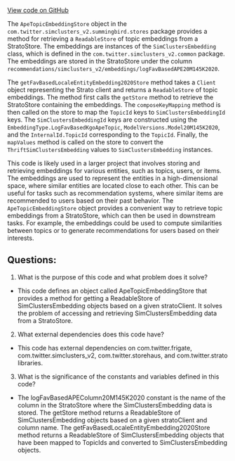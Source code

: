 [View code on GitHub](https://github.com/misbahsy/the-algorithm/src/scala/com/twitter/simclusters_v2/summingbird/stores/ApeTopicEmbeddingStore.scala)

The `ApeTopicEmbeddingStore` object in the `com.twitter.simclusters_v2.summingbird.stores` package provides a method for retrieving a `ReadableStore` of topic embeddings from a StratoStore. The embeddings are instances of the `SimClustersEmbedding` class, which is defined in the `com.twitter.simclusters_v2.common` package. The embeddings are stored in the StratoStore under the column `recommendations/simclusters_v2/embeddings/logFavBasedAPE20M145K2020`.

The `getFavBasedLocaleEntityEmbedding2020Store` method takes a `Client` object representing the Strato client and returns a `ReadableStore` of topic embeddings. The method first calls the `getStore` method to retrieve the StratoStore containing the embeddings. The `composeKeyMapping` method is then called on the store to map the `TopicId` keys to `SimClustersEmbeddingId` keys. The `SimClustersEmbeddingId` keys are constructed using the `EmbeddingType.LogFavBasedKgoApeTopic`, `ModelVersions.Model20M145K2020`, and the `InternalId.TopicId` corresponding to the `TopicId`. Finally, the `mapValues` method is called on the store to convert the `ThriftSimClustersEmbedding` values to `SimClustersEmbedding` instances.

This code is likely used in a larger project that involves storing and retrieving embeddings for various entities, such as topics, users, or items. The embeddings are used to represent the entities in a high-dimensional space, where similar entities are located close to each other. This can be useful for tasks such as recommendation systems, where similar items are recommended to users based on their past behavior. The `ApeTopicEmbeddingStore` object provides a convenient way to retrieve topic embeddings from a StratoStore, which can then be used in downstream tasks. For example, the embeddings could be used to compute similarities between topics or to generate recommendations for users based on their interests.
## Questions: 
 1. What is the purpose of this code and what problem does it solve? 
- This code defines an object called ApeTopicEmbeddingStore that provides a method for getting a ReadableStore of SimClustersEmbedding objects based on a given stratoClient. It solves the problem of accessing and retrieving SimClustersEmbedding data from a StratoStore.

2. What external dependencies does this code have? 
- This code has external dependencies on com.twitter.frigate, com.twitter.simclusters_v2, com.twitter.storehaus, and com.twitter.strato libraries.

3. What is the significance of the constants and variables defined in this code? 
- The logFavBasedAPEColumn20M145K2020 constant is the name of the column in the StratoStore where the SimClustersEmbedding data is stored. The getStore method returns a ReadableStore of SimClustersEmbedding objects based on a given stratoClient and column name. The getFavBasedLocaleEntityEmbedding2020Store method returns a ReadableStore of SimClustersEmbedding objects that have been mapped to TopicIds and converted to SimClustersEmbedding objects.